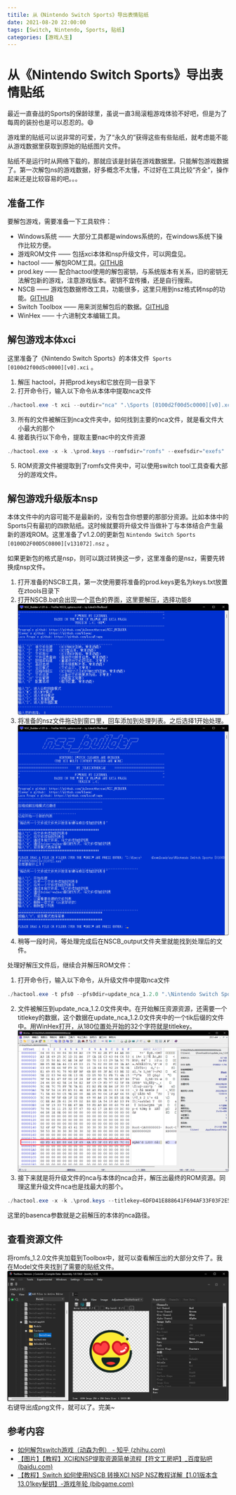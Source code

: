 ```yaml
---
titile: 从《Nintendo Switch Sports》导出表情贴纸
date: 2021-08-20 22:00:00
tags: [Switch, Nintendo, Sports, 贴纸]
categories: [游戏人生]
---
```


# 从《Nintendo Switch Sports》导出表情贴纸

最近一直奋战的Sports的保龄球里，虽说一直3局滚粗游戏体验不好吧，但是为了每周的装扮也是可以忍忍的。:smile:

游戏里的贴纸可以说非常的可爱，为了“永久的”获得这些有些贴纸，就考虑能不能从游戏数据里获取到原始的贴纸图片文件。

贴纸不是运行时从网络下载的，那就应该是封装在游戏数据里。只能解包游戏数据了。第一次解包ns的游戏数据，好多概念不太懂，不过好在工具比较“齐全”，操作起来还是比较容易的吧。。。

## 准备工作

要解包游戏，需要准备一下工具软件：

+ Windows系统 —— 大部分工具都是windows系统的，在windows系统下操作比较方便。
+ 游戏ROM文件 —— 包括xci本体和nsp升级文件，可以网盘见。
+ hactool —— 解包ROM工具。[GITHUB](https://github.com/SciresM/hactool/releases)
+ prod.key —— 配合hactool使用的解包密钥，与系统版本有关系，旧的密钥无法解包新的游戏，注意游戏版本。密钥不宜传播，还是自行搜索。
+ NSCB —— 游戏包数据修改工具，功能很多，这里只用到nsz格式转nsp的功能。[GITHUB](https://github.com/zdm65477730/NSC_BUILDER/releases)
+ Switch Toolbox —— 用来浏览解包后的数据。[GITHUB](https://github.com/KillzXGaming/Switch-Toolbox/releases)
+ WinHex —— 十六进制文本编辑工具。

## 解包游戏本体xci

这里准备了《Nintendo Switch Sports》的本体文件` Sports [0100d2f00d5c0000][v0].xci` 。

1. 解压 hactool，并把prod.keys和它放在同一目录下
2. 打开命令行，输入以下命令从本体中提取nca文件
```powershell
./hactool.exe -t xci --outdir="nca" ".\Sports [0100d2f00d5c0000][v0].xci"
```
3. 所有的文件被解压到nca文件夹中，如何找到主要的nca文件，就是看文件大小最大的那个
4. 接着执行以下命令，提取主要nac中的文件资源
```powershell
./hactool.exe -x -k .\prod.keys --romfsdir="romfs" --exefsdir="exefs" .\nca\secure\fff189342ce634d6f5ee09f88a625204.nca
```
5. ROM资源文件被提取到了romfs文件夹中，可以使用switch tool工具查看大部分的游戏文件。

## 解包游戏升级版本nsp

本体文件中的内容可能不是最新的，没有包含你想要的那部分资源。比如本体中的Sports只有最初的四款贴纸。这时候就要将升级文件当做补丁与本体结合产生最新的游戏ROM。这里准备了v1.2.0的更新包 `Nintendo Switch Sports [0100D2F00D5C0800][v131072].nsz` 。

如果更新包的格式是nsp，则可以跳过转换这一步，这里准备的是nsz，需要先转换成nsp文件。

1. 打开准备的NSCB工具，第一次使用要将准备的prod.keys更名为keys.txt放置在ztools目录下
2. 打开NSCB.bat会出现一个蓝色的界面，这里要解压，选择功能8
![功能主界面](./d0fefa325f8848f9b1f15ccb50b43934.png)
3. 将准备的nsz文件拖动到窗口里，回车添加到处理列表。之后选择1开始处理。
![解包nsz](./9cc8d2404ba64f70b125a5729ed634c1.png)
4. 稍等一段时间，等处理完成后在NSCB_output文件夹里就能找到处理后的文件。

处理好解压文件后，继续合并解压ROM文件：

1. 打开命令行，输入以下命令，从升级文件中提取nca文件
```powershell
./hactool.exe -t pfs0 --pfs0dir=update_nca_1.2.0 ".\Nintendo Switch Sports [0100D2F00D5C0800][v131072].nsp"
```
2. 文件被解压到update_nca_1.2.0文件夹中。在开始解压资源资源，还需要一个titlekey的数据，这个数据在update_nca_1.2.0文件夹中的一个tik后缀的文件中。用WinHex打开，从180位置处开始的32个字符就是titlekey。
![获取titlekey](./0392eefc2ad5486bb63c74e63b3b0d44.png)
4. 接下来就是将升级文件的nca与本体的nca合并，解压出最终的ROM资源。同理这里升级文件nca也是找最大的那个。
```powershell
./hactool.exe -x -k .\prod.keys --titlekey=6DFD41E888641F694AF33F03F2E57C01 --romfsdir="romfs_1.2.0" --exefsdir="exefs_1.2.0"  --basenca=".\nca\secure\fff189342ce634d6f5ee09f88a625204.nca".\update_nca_1.2.0\76a0c69e7fe78971ddcf8629dfca7609.nca
```
这里的basenca参数就是之前解压的本体的nca路径。

## 查看资源文件

将romfs_1.2.0文件夹加载到Toolbox中，就可以查看解压出的大部分文件了。我在Model文件夹找到了需要的贴纸文件。
![查看模型文件](./ec0b832e4fc74bf8af491b9b274bd4ce.png)
右键导出成png文件，就可以了。完美~

## 参考内容

+ [如何解包switch游戏（动森为例） - 知乎 (zhihu.com)](https://zhuanlan.zhihu.com/p/349681765?ivk_sa=1024320u)
+ [【图片】【教程】XCI和NSP提取资源简单流程【符文工房吧】_百度贴吧 (baidu.com)](https://tieba.baidu.com/p/7409095483)
+ [【教程】Switch 如何使用NSCB 转换XCI NSP NSZ教程详解【1.01版本含13.01key秘钥】-游戏年轮 (bibgame.com)](https://www.bibgame.com/nsaita/pojie/106125.html)
